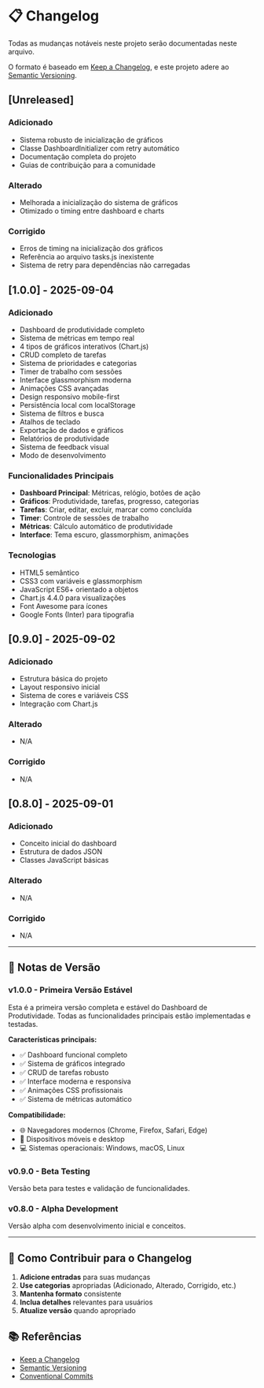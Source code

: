 # 📋 Changelog

Todas as mudanças notáveis neste projeto serão documentadas neste arquivo.

O formato é baseado em [Keep a Changelog](https://keepachangelog.com/pt-BR/1.0.0/),
e este projeto adere ao [Semantic Versioning](https://semver.org/lang/pt-BR/).

## [Unreleased]

### Adicionado
- Sistema robusto de inicialização de gráficos
- Classe DashboardInitializer com retry automático
- Documentação completa do projeto
- Guias de contribuição para a comunidade

### Alterado
- Melhorada a inicialização do sistema de gráficos
- Otimizado o timing entre dashboard e charts

### Corrigido
- Erros de timing na inicialização dos gráficos
- Referência ao arquivo tasks.js inexistente
- Sistema de retry para dependências não carregadas

## [1.0.0] - 2025-09-04

### Adicionado
- Dashboard de produtividade completo
- Sistema de métricas em tempo real
- 4 tipos de gráficos interativos (Chart.js)
- CRUD completo de tarefas
- Sistema de prioridades e categorias
- Timer de trabalho com sessões
- Interface glassmorphism moderna
- Animações CSS avançadas
- Design responsivo mobile-first
- Persistência local com localStorage
- Sistema de filtros e busca
- Atalhos de teclado
- Exportação de dados e gráficos
- Relatórios de produtividade
- Sistema de feedback visual
- Modo de desenvolvimento

### Funcionalidades Principais
- **Dashboard Principal**: Métricas, relógio, botões de ação
- **Gráficos**: Produtividade, tarefas, progresso, categorias
- **Tarefas**: Criar, editar, excluir, marcar como concluída
- **Timer**: Controle de sessões de trabalho
- **Métricas**: Cálculo automático de produtividade
- **Interface**: Tema escuro, glassmorphism, animações

### Tecnologias
- HTML5 semântico
- CSS3 com variáveis e glassmorphism
- JavaScript ES6+ orientado a objetos
- Chart.js 4.4.0 para visualizações
- Font Awesome para ícones
- Google Fonts (Inter) para tipografia

## [0.9.0] - 2025-09-02

### Adicionado
- Estrutura básica do projeto
- Layout responsivo inicial
- Sistema de cores e variáveis CSS
- Integração com Chart.js

### Alterado
- N/A

### Corrigido
- N/A

## [0.8.0] - 2025-09-01

### Adicionado
- Conceito inicial do dashboard
- Estrutura de dados JSON
- Classes JavaScript básicas

### Alterado
- N/A

### Corrigido
- N/A

---

## 📝 Notas de Versão

### v1.0.0 - Primeira Versão Estável
Esta é a primeira versão completa e estável do Dashboard de Produtividade. Todas as funcionalidades principais estão implementadas e testadas.

**Características principais:**
- ✅ Dashboard funcional completo
- ✅ Sistema de gráficos integrado
- ✅ CRUD de tarefas robusto
- ✅ Interface moderna e responsiva
- ✅ Animações CSS profissionais
- ✅ Sistema de métricas automático

**Compatibilidade:**
- 🌐 Navegadores modernos (Chrome, Firefox, Safari, Edge)
- 📱 Dispositivos móveis e desktop
- 💻 Sistemas operacionais: Windows, macOS, Linux

### v0.9.0 - Beta Testing
Versão beta para testes e validação de funcionalidades.

### v0.8.0 - Alpha Development
Versão alpha com desenvolvimento inicial e conceitos.

---

## 🔄 Como Contribuir para o Changelog

1. **Adicione entradas** para suas mudanças
2. **Use categorias** apropriadas (Adicionado, Alterado, Corrigido, etc.)
3. **Mantenha formato** consistente
4. **Inclua detalhes** relevantes para usuários
5. **Atualize versão** quando apropriado

## 📚 Referências

- [Keep a Changelog](https://keepachangelog.com/pt-BR/1.0.0/)
- [Semantic Versioning](https://semver.org/lang/pt-BR/)
- [Conventional Commits](https://www.conventionalcommits.org/)